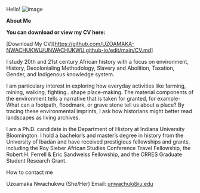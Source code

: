Hello! ![image](https://github.com/user-attachments/assets/5172d72a-9b66-4774-9257-a0a4c8a5841c)

**About Me**

**You can download or view my CV here:**

[Download My CV][https://github.com/UZOAMAKA-NWACHUKWU/UNWACHUKWU.github-io/edit/main/CV.md]

I study 20th and 21st century African history with a focus on environment, History, Decolonialing Methodology, Slavery and Abolition, Taxation, Gender,  and Indigenous knowledge system. 

I am particulary interest in exploring how everyday activities like farming, mining, walking, fighting...shape place-making. The material components of the environment tells a narrative that is taken for granted, for example-  What can a footpath, floodmark, or grave stone tell us about a place? By tracing these environmental imprints, I ask how historians might better read landscapes as living archives.

I am a Ph.D. candidate in the Department of History at Indiana University Bloomington.  I hold a bachelor’s and master’s degree in history from the University of Ibadan and have received prestigious fellowships and grants, including the Roy Sieber African Studies Conference Travel Fellowship, the Robert H. Ferrell & Eric Sandweiss Fellowship, and the CRRES Graduate Student Research Grant.

How to contact me

Uzoamaka Nwachukwu (She/Her)
Email: unwachuk@iu.edu
